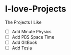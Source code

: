 # I-love-Projects

The Projects I Like

- [ ] Add Minute Physics
- [ ] Add PBS Space Time
- [ ] Add GitBook
- [ ] Add Tesla
